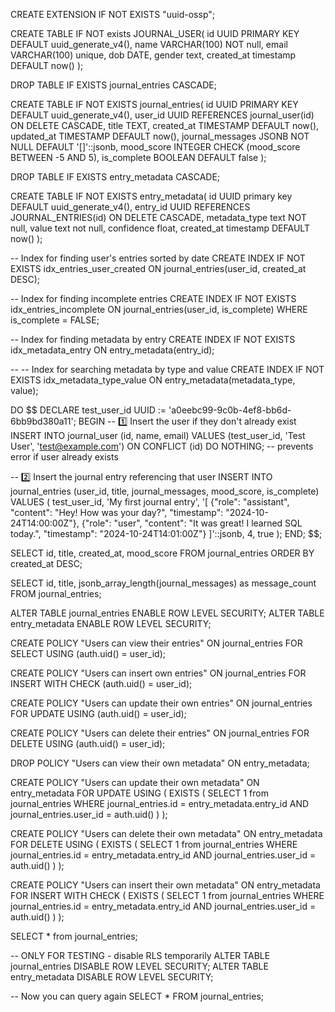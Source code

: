 CREATE EXTENSION IF NOT EXISTS "uuid-ossp";

CREATE TABLE IF NOT exists JOURNAL_USER(
  id UUID PRIMARY KEY DEFAULT uuid_generate_v4(),
  name VARCHAR(100) NOT null,
  email VARCHAR(100) unique,
  dob DATE,
  gender text,
  created_at timestamp DEFAULT now()
);

DROP TABLE IF EXISTS journal_entries CASCADE;

CREATE TABLE IF NOT EXISTS journal_entries(
  id UUID PRIMARY KEY DEFAULT uuid_generate_v4(),
  user_id UUID REFERENCES journal_user(id) ON DELETE CASCADE,
  title TEXT,
  created_at TIMESTAMP DEFAULT now(),
  updated_at TIMESTAMP DEFAULT now(),
  journal_messages JSONB NOT NULL DEFAULT '[]'::jsonb,
  mood_score INTEGER CHECK (mood_score BETWEEN -5 AND 5),
  is_complete BOOLEAN DEFAULT false
);

DROP TABLE IF EXISTS entry_metadata CASCADE;

CREATE TABLE IF NOT EXISTS entry_metadata(
  id UUID primary key DEFAULT uuid_generate_v4(),
  entry_id UUID REFERENCES JOURNAL_ENTRIES(id) ON DELETE CASCADE,
  metadata_type text NOT null,
  value text not null,
  confidence float,
  created_at timestamp DEFAULT now()
);


-- Index for finding user's entries sorted by date
CREATE INDEX IF NOT EXISTS idx_entries_user_created 
  ON journal_entries(user_id, created_at DESC);

-- Index for finding incomplete entries
CREATE INDEX IF NOT EXISTS idx_entries_incomplete 
  ON journal_entries(user_id, is_complete) 
  WHERE is_complete = FALSE;

-- Index for finding metadata by entry
CREATE INDEX IF NOT EXISTS idx_metadata_entry 
  ON entry_metadata(entry_id);

-- -- Index for searching metadata by type and value
CREATE INDEX IF NOT EXISTS idx_metadata_type_value 
  ON entry_metadata(metadata_type, value);


DO $$
DECLARE
  test_user_id UUID := 'a0eebc99-9c0b-4ef8-bb6d-6bb9bd380a11';
BEGIN
  -- 1️⃣ Insert the user if they don't already exist
  INSERT INTO journal_user (id, name, email)
  VALUES (test_user_id, 'Test User', 'test@example.com')
  ON CONFLICT (id) DO NOTHING;  -- prevents error if user already exists

  -- 2️⃣ Insert the journal entry referencing that user
  INSERT INTO journal_entries (user_id, title, journal_messages, mood_score, is_complete)
  VALUES (
    test_user_id,
    'My first journal entry',
    '[
      {"role": "assistant", "content": "Hey! How was your day?", "timestamp": "2024-10-24T14:00:00Z"},
      {"role": "user", "content": "It was great! I learned SQL today.", "timestamp": "2024-10-24T14:01:00Z"}
    ]'::jsonb,
    4,
    true
  );
END;
$$;


SELECT id, title, created_at, mood_score
FROM journal_entries
ORDER BY created_at DESC;

SELECT id, title, jsonb_array_length(journal_messages) as message_count 
FROM journal_entries;


ALTER TABLE journal_entries ENABLE ROW LEVEL SECURITY;
ALTER TABLE entry_metadata ENABLE ROW LEVEL SECURITY;


CREATE POLICY "Users can view their entries"
ON journal_entries
FOR SELECT
USING (auth.uid() = user_id);

CREATE POLICY "Users can insert own entries"
ON journal_entries
FOR INSERT
WITH CHECK (auth.uid() = user_id); 

CREATE POLICY "Users can update their own entries"
ON journal_entries
FOR UPDATE
USING (auth.uid() = user_id);

CREATE POLICY "Users can delete their entries"
ON journal_entries
FOR DELETE
USING (auth.uid() = user_id);

DROP POLICY "Users can view their own metadata" ON entry_metadata;

CREATE POLICY "Users can update their own metadata"
ON entry_metadata
FOR UPDATE
USING (
  EXISTS (
    SELECT 1 from journal_entries
    WHERE journal_entries.id = entry_metadata.entry_id
    AND journal_entries.user_id = auth.uid()
  )
);


CREATE POLICY "Users can delete their own metadata"
ON entry_metadata
FOR DELETE
USING (
  EXISTS (
    SELECT 1 from journal_entries
    WHERE journal_entries.id = entry_metadata.entry_id
    AND journal_entries.user_id = auth.uid()
  )
);

CREATE POLICY "Users can insert their own metadata"
ON entry_metadata
FOR INSERT
WITH CHECK (
  EXISTS (
    SELECT 1 from journal_entries
    WHERE journal_entries.id = entry_metadata.entry_id
    AND journal_entries.user_id = auth.uid()
  )
);


SELECT * from journal_entries;

-- ONLY FOR TESTING - disable RLS temporarily
ALTER TABLE journal_entries DISABLE ROW LEVEL SECURITY;
ALTER TABLE entry_metadata DISABLE ROW LEVEL SECURITY;

-- Now you can query again
SELECT * FROM journal_entries;